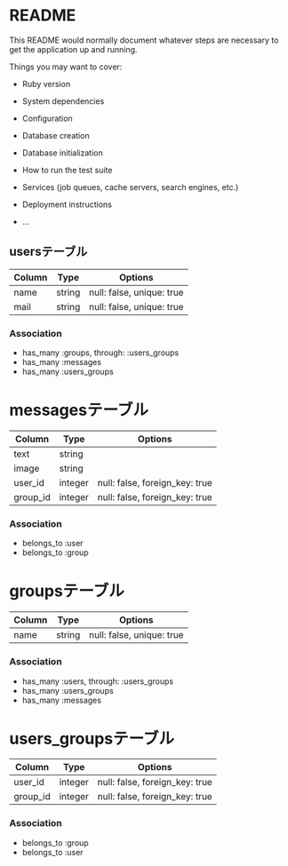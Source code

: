 # README

This README would normally document whatever steps are necessary to get the
application up and running.

Things you may want to cover:

* Ruby version

* System dependencies

* Configuration

* Database creation

* Database initialization

* How to run the test suite

* Services (job queues, cache servers, search engines, etc.)

* Deployment instructions

* ...
## usersテーブル

|Column|Type|Options|
|------|----|-------|
|name|string|null: false, unique: true|
|mail|string|null: false, unique: true|

### Association
- has_many :groups, through: :users_groups
- has_many :messages
- has_many :users_groups

# messagesテーブル

|Column|Type|Options|
|------|----|-------|
|text|string|
|image|string|
|user_id|integer|null: false, foreign_key: true|
|group_id|integer|null: false, foreign_key: true|

### Association
- belongs_to :user
- belongs_to :group

# groupsテーブル

|Column|Type|Options|
|------|----|-------|
|name|string|null: false, unique: true|

### Association
- has_many :users, through: :users_groups
- has_many :users_groups
- has_many :messages

# users_groupsテーブル

|Column|Type|Options|
|------|----|-------|
|user_id|integer|null: false, foreign_key: true|
|group_id|integer|null: false, foreign_key: true|

### Association
- belongs_to :group
- belongs_to :user